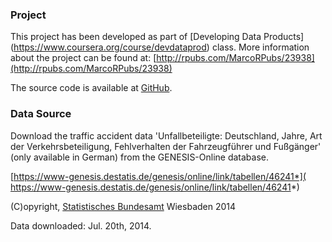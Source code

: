 
### Project
This project has been developed as part of [Developing Data Products]
(https://www.coursera.org/course/devdataprod) class. More information about the project can be found at:
[http://rpubs.com/MarcoRPubs/23938](http://rpubs.com/MarcoRPubs/23938)

The source code is available at [GitHub](https://github.com/MarcoGit/data_products).

### Data Source
Download the traffic accident data 'Unfallbeteiligte: Deutschland, Jahre, Art der Verkehrsbeteiligung, 
Fehlverhalten der Fahrzeugführer und Fußgänger' (only available in German) from the 
GENESIS-Online database.

[https://www-genesis.destatis.de/genesis/online/link/tabellen/46241*](
https://www-genesis.destatis.de/genesis/online/link/tabellen/46241*)

(C)opyright, [Statistisches Bundesamt](https://www.destatis.de/EN/Homepage.html) Wiesbaden 2014

Data downloaded: Jul. 20th, 2014.
